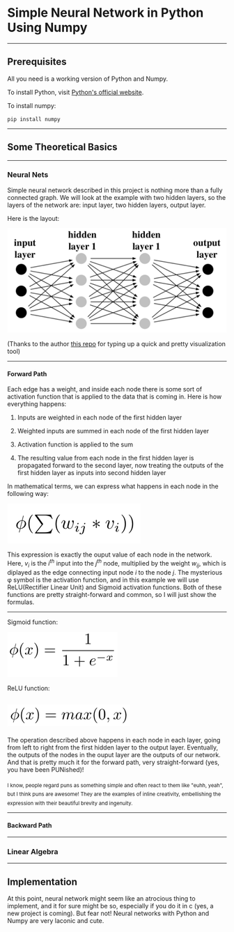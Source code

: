 # Simple Neural Network in Python Using Numpy

---

## Prerequisites

All you need is a working version of Python and Numpy. 

To install Python, visit [Python's official website](https://www.python.org/downloads/).

To install numpy:

```
pip install numpy
```

---

## Some Theoretical Basics

---

### Neural Nets

Simple neural network described in this project is nothing more than a fully connected graph. We will look at the example with two hidden layers, so the layers of the network are: input layer, two hidden layers, output layer. 

Here is the layout:

![alt text](https://github.com/antonarapin/simple_nn_python/blob/project_description/images/net_layout.png "Fully connected graph")

(Thanks to the author [this repo](https://github.com/martisak/dotnets) for typing up a quick and pretty visualization tool)

---

#### Forward Path

Each edge has a weight, and inside each node there is some sort of activation function that is applied to the data that is coming in. Here is how everything happens:

1. Inputs are weighted in each node of the first hidden layer

2. Weighted inputs are summed in each node of the first hidden layer

3. Activation function is applied to the sum

4. The resulting value from each node in the first hidden layer is propagated forward to the second layer, now treating the outputs of the first hidden layer as inputs into second hidden layer

In mathematical terms, we can express what happens in each node in the following way:

![alt text](https://github.com/antonarapin/simple_nn_python/blob/project_description/images/inside_node_sum.png "What happens in each node")

This expression is exactly the ouput value of each node in the network. Here, *v<sub>i</sub>* is the *i<sup>th</sup>* input into the *j<sup>th</sup>* node, multiplied by the weight *w<sub>ij</sub>*, which is diplayed as the edge connecting input node *i* to the node *j*. The mysterious φ symbol is the activation function, and in this example we will use ReLU(Rectifier Linear Unit) and Sigmoid activation functions. Both of these functions are pretty straight-forward and common, so I will just show the formulas.

---

Sigmoid function: 

![alt text](https://github.com/antonarapin/simple_nn_python/blob/project_description/images/sigmoid.png "Sigmoid") 

ReLU function: 

![alt text](https://github.com/antonarapin/simple_nn_python/blob/project_description/images/relu.png "ReLU")
---

The operation described above happens in each node in each layer, going from left to right from the first hidden layer to the output layer. Eventually, the outputs of the nodes in the ouput layer are the outputs of our network. And that is pretty much it for the forward path, very straight-forward (yes, you have been PUNished)! 

<sub>I know, people regard puns as something simple and often react to them like "euhh, yeah", but I think puns are awesome! They are the examples of inline creativity, embellishing the expression with their beautiful brevity and ingenuity.</sub>

---

#### Backward Path


---

### Linear Algebra

---

## Implementation

At this point, neural network might seem like an atrocious thing to implement, and it for sure might be so, especially if you do it in c (yes, a new project is coming). But fear not! Neural networks with Python and Numpy are very laconic and cute. 


